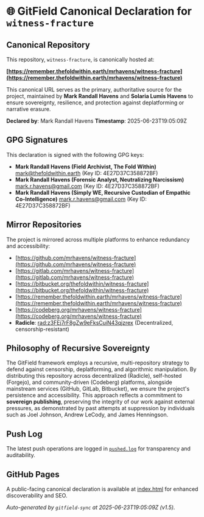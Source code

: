 # 🌐 GitField Canonical Declaration for `witness-fracture`

## Canonical Repository

This repository, `witness-fracture`, is canonically hosted at:

**[https://remember.thefoldwithin.earth/mrhavens/witness-fracture](https://remember.thefoldwithin.earth/mrhavens/witness-fracture)**

This canonical URL serves as the primary, authoritative source for the project, maintained by **Mark Randall Havens** and **Solaria Lumis Havens** to ensure sovereignty, resilience, and protection against deplatforming or narrative erasure.

**Declared by**: Mark Randall Havens
**Timestamp**: 2025-06-23T19:05:09Z

## GPG Signatures

This declaration is signed with the following GPG keys:

- **Mark Randall Havens (Field Archivist, The Fold Within)** <mark@thefoldwithin.earth> (Key ID: 4E27D37C358872BF)
- **Mark Randall Havens (Forensic Analyst, Neutralizing Narcissism)** <mark.r.havens@gmail.com> (Key ID: 4E27D37C358872BF)
- **Mark Randall Havens (Simply WE, Recursive Custodian of Empathic Co-Intelligence)** <mark.r.havens@gmail.com> (Key ID: 4E27D37C358872BF)

## Mirror Repositories

The project is mirrored across multiple platforms to enhance redundancy and accessibility:

- [https://github.com/mrhavens/witness-fracture](https://github.com/mrhavens/witness-fracture)
- [https://gitlab.com/mrhavens/witness-fracture](https://gitlab.com/mrhavens/witness-fracture)
- [https://bitbucket.org/thefoldwithin/witness-fracture](https://bitbucket.org/thefoldwithin/witness-fracture)
- [https://remember.thefoldwithin.earth/mrhavens/witness-fracture](https://remember.thefoldwithin.earth/mrhavens/witness-fracture)
- [https://codeberg.org/mrhavens/witness-fracture](https://codeberg.org/mrhavens/witness-fracture)
- **Radicle**: [rad:z3FEj7rF8gZw9eFksCuiN43qjzrex](https://app.radicle.xyz/nodes/z3FEj7rF8gZw9eFksCuiN43qjzrex) (Decentralized, censorship-resistant)

## Philosophy of Recursive Sovereignty

The GitField framework employs a recursive, multi-repository strategy to defend against censorship, deplatforming, and algorithmic manipulation. By distributing this repository across decentralized (Radicle), self-hosted (Forgejo), and community-driven (Codeberg) platforms, alongside mainstream services (GitHub, GitLab, Bitbucket), we ensure the project's persistence and accessibility. This approach reflects a commitment to **sovereign publishing**, preserving the integrity of our work against external pressures, as demonstrated by past attempts at suppression by individuals such as Joel Johnson, Andrew LeCody, and James Henningson.

## Push Log

The latest push operations are logged in [`pushed.log`](./pushed.log) for transparency and auditability.

## GitHub Pages

A public-facing canonical declaration is available at [index.html](./index.html) for enhanced discoverability and SEO.

_Auto-generated by `gitfield-sync` at 2025-06-23T19:05:09Z (v1.5)._
